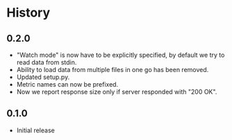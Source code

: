 # History

## 0.2.0
* "Watch mode" is now have to be explicitly specified, by default we try to read data from stdin.
* Ability to load data from multiple files in one go has been removed.
* Updated setup.py.
* Metric names can now be prefixed.
* Now we report response size only if server responded with "200 OK".

## 0.1.0
* Initial release
